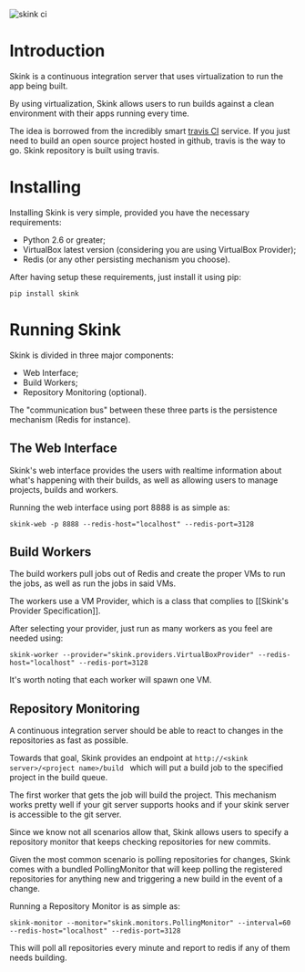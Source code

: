 ![skink ci](https://raw.github.com/heynemann/skink.vnext/master/gh/skink-logo.png) 

# Introduction

Skink is a continuous integration server that uses virtualization to run the app being built.

By using virtualization, Skink allows users to run builds against a clean environment with
their apps running every time.

The idea is borrowed from the incredibly smart [travis CI](http://travis.ci) service.
If you just need to build an open source project hosted in github, travis is the way to go.
Skink repository is built using travis.

# Installing

Installing Skink is very simple, provided you have the necessary requirements:

* Python 2.6 or greater;
* VirtualBox latest version (considering you are using VirtualBox Provider);
* Redis (or any other persisting mechanism you choose).

After having setup these requirements, just install it using pip:

``pip install skink``

# Running Skink

Skink is divided in three major components:

* Web Interface;
* Build Workers;
* Repository Monitoring (optional).

The "communication bus" between these three parts is the persistence mechanism (Redis for instance).

## The Web Interface

Skink's web interface provides the users with realtime information about 
what's happening with their builds, as well as allowing users to manage projects, builds and workers.

Running the web interface using port 8888 is as simple as:

``skink-web -p 8888 --redis-host="localhost" --redis-port=3128``

## Build Workers

The build workers pull jobs out of Redis and create the proper VMs to
run the jobs, as well as run the jobs in said VMs.

The workers use a VM Provider, which is a class that complies to [[Skink's Provider Specification]].

After selecting your provider, just run as many workers as you feel are needed using:

``skink-worker --provider="skink.providers.VirtualBoxProvider" --redis-host="localhost" --redis-port=3128``

It's worth noting that each worker will spawn one VM.

## Repository Monitoring

A continuous integration server should be able to react to changes in 
the repositories as fast as possible.

Towards that goal, Skink provides an endpoint at ``http://<skink server>/<project name>/build ``
which will put a build job to the specified project in the build queue.

The first worker that gets the job will build the project. This mechanism works pretty well
if your git server supports hooks and if your skink server is accessible to the git server.

Since we know not all scenarios allow that, Skink allows users to specify a repository monitor
that keeps checking repositories for new commits.

Given the most common scenario is polling repositories for changes, Skink comes with a bundled
PollingMonitor that will keep polling the registered repositories for anything new and triggering a new
build in the event of a change.

Running a Repository Monitor is as simple as:

``skink-monitor --monitor="skink.monitors.PollingMonitor" --interval=60 --redis-host="localhost" --redis-port=3128``

This will poll all repositories every minute and report to redis if any of them needs building.